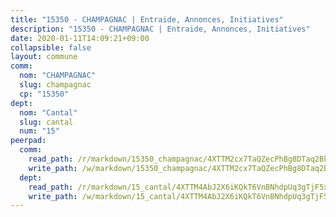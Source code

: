 ```yaml
---
title: "15350 - CHAMPAGNAC | Entraide, Annonces, Initiatives"
description: "15350 - CHAMPAGNAC | Entraide, Annonces, Initiatives"
date: 2020-01-11T14:09:21+09:00
collapsible: false
layout: commune
comm:
  nom: "CHAMPAGNAC"
  slug: champagnac
  cp: "15350"
dept:
  nom: "Cantal"
  slug: cantal
  num: "15"
peerpad:
  comm:
    read_path: /r/markdown/15350_champagnac/4XTTM2cx7TaQZecPhBg8DTaq2Bk4d1uMTQMKV7qjKFLmPbXWc
    write_path: /w/markdown/15350_champagnac/4XTTM2cx7TaQZecPhBg8DTaq2Bk4d1uMTQMKV7qjKFLmPbXWc-K3TgTrD2CbyUWaLZJqUhgrXb9tRhy3bP8pnMmfPTMzF9nWNwWJpLAthvWVNPGETo5rnHtMrkRN44Bia5ojCsgdApnQ4gFXAcmoaiT4QqvmxeoWRaqmHCQNG3pH33iUJs8DA3zMT2
  dept:
    read_path: /r/markdown/15_cantal/4XTTM4AbJ2X6iKQkT6VnBNhdpUq3gTjF5xvzeLXgyMbip7oZi
    write_path: /w/markdown/15_cantal/4XTTM4AbJ2X6iKQkT6VnBNhdpUq3gTjF5xvzeLXgyMbip7oZi-K3TgUzLxcVoV3Spfk4WRRT7ns4FZHP5DRn3T5Xt1HAMNkCgdMWpswwmyZFy1f4TzqjHqM6bwRLmH4WDVWsNZdM34scPnnmiNG41mKcAmEspoSpDYQr7FHqoFAfy15CJrkSEmsoqS
---
```


